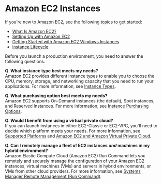# Amazon EC2 Instances<a name="Instances"></a>

If you're new to Amazon EC2, see the following topics to get started:
+ [What Is Amazon EC2?](concepts.md)
+ [Setting Up with Amazon EC2](get-set-up-for-amazon-ec2.md)
+ [Getting Started with Amazon EC2 Windows Instances](EC2_GetStarted.md)
+ [Instance Lifecycle](ec2-instance-lifecycle.md)

Before you launch a production environment, you need to answer the following questions\.

**Q\. What instance type best meets my needs?**  
Amazon EC2 provides different instance types to enable you to choose the CPU, memory, storage, and networking capacity that you need to run your applications\. For more information, see [Instance Types](instance-types.md)\.

**Q\. What purchasing option best meets my needs?**  
Amazon EC2 supports On\-Demand instances \(the default\), Spot instances, and Reserved Instances\. For more information, see [Instance Purchasing Options](instance-purchasing-options.md)\.

**Q\. Would I benefit from using a virtual private cloud?**  
If you can launch instances in either EC2\-Classic or EC2\-VPC, you'll need to decide which platform meets your needs\. For more information, see [Supported Platforms](ec2-supported-platforms.md) and [Amazon EC2 and Amazon Virtual Private Cloud](using-vpc.md)\.

**Q\. Can I remotely manage a fleet of EC2 instances *and* machines in my hybrid environment?**  
Amazon Elastic Compute Cloud \(Amazon EC2\) Run Command lets you remotely and securely manage the configuration of your Amazon EC2 instances, virtual machines \(VMs\) and servers in hybrid environments, or VMs from other cloud providers\. For more information, see [Systems Manager Remote Management \(Run Command\)](https://docs.aws.amazon.com/systems-manager/latest/userguide/execute-remote-commands.html)\.